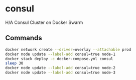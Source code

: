 # consul
H/A Consul Cluster on Docker Swarm

Commands
-------------

```bash
docker network create --driver=overlay --attachable prod
docker node update --label-add consul=true node-1
docker stack deploy -c docker-compose.yml consul
sleep 30
docker node update --label-add consul=true node-2
docker node update --label-add consul=true node-3
```
